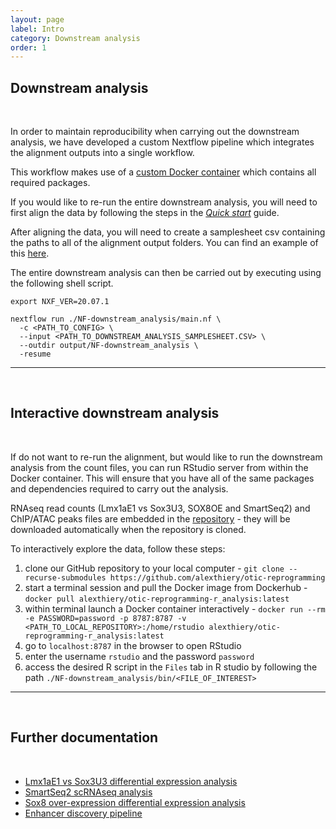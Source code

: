 ```yaml
---
layout: page
label: Intro
category: Downstream analysis
order: 1
---
```


## Downstream analysis

</br>

In order to maintain reproducibility when carrying out the downstream analysis, we have developed a custom Nextflow pipeline which integrates the alignment outputs into a single workflow.

This workflow makes use of a [custom Docker container](https://hub.docker.com/repository/docker/alexthiery/otic-reprogramming-r_analysis) which contains all required packages.

If you would like to re-run the entire downstream analysis, you will need to first align the data by following the steps in the [_Quick start_]({{site.baseurl}}/general/quick_start) guide.

After aligning the data, you will need to create a samplesheet csv containing the paths to all of the alignment output folders. You can find an example of this [here](https://github.com/alexthiery/otic-reprogramming/blob/master/NF-downstream_analysis/crick_samplesheet.csv).

The entire downstream analysis can then be carried out by executing using the following shell script.

```shell
export NXF_VER=20.07.1

nextflow run ./NF-downstream_analysis/main.nf \
  -c <PATH_TO_CONFIG> \
  --input <PATH_TO_DOWNSTREAM_ANALYSIS_SAMPLESHEET.CSV> \
  --outdir output/NF-downstream_analysis \
  -resume
```

---

</br>

## Interactive downstream analysis<a name="interactive"></a>

</br>

If do not want to re-run the alignment, but would like to run the downstream analysis from the count files, you can run RStudio server from within the Docker container. This will ensure that you have all of the same packages and dependencies required to carry out the analysis.

RNAseq read counts (Lmx1aE1 vs Sox3U3, SOX8OE and SmartSeq2) and ChIP/ATAC peaks files are embedded in the [repository](https://github.com/alexthiery/otic-reprogramming/tree/master/alignment_output) - they will be downloaded automatically when the repository is cloned.

To interactively explore the data, follow these steps:

1. clone our GitHub repository to your local computer - `git clone --recurse-submodules https://github.com/alexthiery/otic-reprogramming`
2. start a terminal session and pull the Docker image from Dockerhub - `docker pull alexthiery/otic-reprogramming-r_analysis:latest`
3. within terminal launch a Docker container interactively - `docker run --rm -e PASSWORD=password -p 8787:8787 -v <PATH_TO_LOCAL_REPOSITORY>:/home/rstudio alexthiery/otic-reprogramming-r_analysis:latest`
4. go to `localhost:8787` in the browser to open RStudio
5. enter the username `rstudio` and the password `password`
6. access the desired R script in the `Files` tab in R studio by following the path `./NF-downstream_analysis/bin/<FILE_OF_INTEREST>`

---

</br>

## Further documentation

</br>

- [Lmx1aE1 vs Sox3U3 differential expression analysis]({{site.baseurl}}/downstream/lmx1a_downstream)
- [SmartSeq2 scRNAseq analysis]({{site.baseurl}}/downstream/smartseq2_downstream)
- [Sox8 over-expression differential expression analysis]({{site.baseurl}}/downstream/sox8_downstream)
- [Enhancer discovery pipeline]({{site.baseurl}}/downstream/enhancer_discovery)
